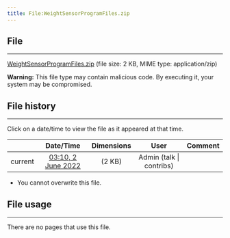 ```yaml
---
title: File:WeightSensorProgramFiles.zip
---
```


## File
--------

[WeightSensorProgramFiles.zip](https://wiki.elecrow.com/images/f/f4/WeightSensorProgramFiles.zip) (file size: 2 KB, MIME type: application/zip)

**Warning:** This file type may contain malicious code. By executing it, your system may be compromised.

## File history
--------

Click on a date/time to view the file as it appeared at that time.

|         |                          Date/Time                           | Dimensions  |                             User                             | Comment |
| :-----: | :----------------------------------------------------------: | :---------: | :----------------------------------------------------------: | :-----: |
| current | [03:10, 2 June 2022](https://wiki.elecrow.com/images/f/f4/WeightSensorProgramFiles.zip) | (2 KB) | Admin (talk \| contribs) |         |

- You cannot overwrite this file.

## File usage
--------

There are no pages that use this file.